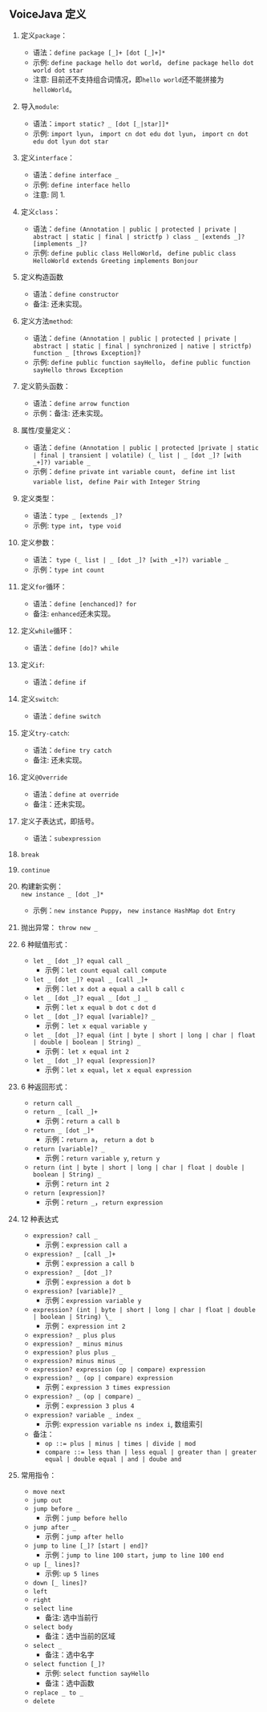 ## VoiceJava 定义

1.  定义`package`：
    - 语法：`define package [_]+ [dot [_]+]*`
    - 示例: `define package hello dot world`， `define package hello dot world dot star`
    - 注意: 目前还不支持组合词情况，即`hello world`还不能拼接为 `helloWorld`。
2.  导入`module`:
    - 语法：`import static? _ [dot [_|star]]*`
    - 示例: `import lyun`， `import cn dot edu dot lyun`， `import cn dot edu dot lyun dot star`
3.  定义`interface`：
    - 语法：`define interface _`
    - 示例: `define interface hello`
    - 注意: 同 1.
4.  定义`class`：
    - 语法：`define (Annotation | public | protected | private | abstract | static | final | strictfp ) class _ [extends _]? [implements _]?`
    - 示例: `define public class HelloWorld`， `define public class HelloWorld extends Greeting implements Bonjour`
5.  定义构造函数
    - 语法：`define constructor`
    - 备注: 还未实现。
6.  定义方法`method`:
    - 语法：`define (Annotation | public | protected | private | abstract | static | final | synchronized | native | strictfp) function _ [throws Exception]?`
    - 示例: `define public function sayHello`， `define public function sayHello throws Exception`
7.  定义箭头函数：
    - 语法：`define arrow function`
    - 示例：备注: 还未实现。
8.  属性/变量定义：
    - 语法：`define (Annotation | public | protected |private | static | final | transient | volatile) (_ list | _ [dot _]? [with _+]?) variable _`
    - 示例：`define private int variable count`， `define int list variable list`， `define Pair with Integer String`
9.  定义类型：

    - 语法：`type _ [extends _]?`
    - 示例: `type int`， `type void`

10. 定义参数：

    - 语法： `type (_ list | _ [dot _]? [with _+]?) variable _`
    - 示例：`type int count`

11. 定义`for`循环：

    - 语法：`define [enchanced]? for`
    - 备注: `enhanced`还未实现。

12. 定义`while`循环：

    - 语法：`define [do]? while`

13. 定义`if`:
    - 语法：`define if`
14. 定义`switch`:
    - 语法：`define switch`
15. 定义`try-catch`:
    - 语法：`define try catch`
    - 备注: 还未实现。
16. 定义`@Override`
    - 语法：`define at override`
    - 备注：还未实现。
17. 定义子表达式，即括号。
    - 语法：`subexpression`
18. `break`
19. `continue`
20. 构建新实例：  
     `new instance _ [dot _]*`
    - 示例：`new instance Puppy`， `new instance HashMap dot Entry`
21. 抛出异常：
    `throw new _`
22. 6 种赋值形式：

    - `let _ [dot _]? equal call _`
      - 示例：`let count equal call compute`
    - `let _ [dot _]? equal _ [call _]+`
      - 示例：`let x dot a equal a call b call c`
    - `let _ [dot _]? equal _ [dot _] _`
      - 示例：`let x equal b dot c dot d`
    - `let _ [dot _]? equal [variable]? _`
      - 示例： `let x equal variable y`
    - `let _ [dot _]? equal (int | byte | short | long | char | float | double | boolean | String) _`
      - 示例： `let x equal int 2`
    - `let _ [dot _]? equal [expression]?`
      - 示例：`let x equal`，`let x equal expression`

23. 6 种返回形式：

    - `return call _`
    - `return _ [call _]+`
      - 示例：`return a call b`
    - `return _ [dot _]*`
      - 示例：`return a`， `return a dot b`
    - `return [variable]? _`
      - 示例：`return variable y`, `return y`
    - `return (int | byte | short | long | char | float | double | boolean | String) _ `
      - 示例：`return int 2`
    - `return [expression]?`
      - 示例：`return _`，`return expression`

24. 12 种表达式

    - `expression? call _`
      - 示例：`expression call a`
    - `expression? _ [call _]+`
      - 示例：`expression a call b`
    - `expression? _ [dot _]?`
      - 示例：`expression a dot b`
    - `expression? [variable]? _`
      - 示例：`expression variable y`
    - `expression? (int | byte | short | long | char | float | double | boolean | String) \_`
      - 示例： `expression int 2`
    - `expression? _ plus plus`
    - `expression? _ minus minus`
    - `expression? plus plus _`
    - `expression? minus minus _`
    - `expression? expression (op | compare) expression`
    - `expression? _ (op | compare) expression`
      - 示例：`expression 3 times expression`
    - `expression? _ (op | compare) _`
      - 示例：`expression 3 plus 4`
    - `expression? variable _ index _`
      - 示例: `expression variable ns index i`, 数组索引
    - 备注：
      - `op ::= plus | minus | times | divide | mod`
      - `compare ::= less than | less equal | greater than | greater equal | double equal | and | doube and`

25. 常用指令：
    - `move next`
    - `jump out`
    - `jump before _`
      - 示例：`jump before hello`
    - `jump after _`
      - 示例：`jump after hello`
    - `jump to line [_]? [start | end]?`
      - 示例：`jump to line 100 start`，`jump to line 100 end`
    - `up [_ lines]?`
      - 示例: `up 5 lines`
    - `down [_ lines]?`
    - `left`
    - `right`
    - `select line`
      - 备注: 选中当前行
    - `select body`
      - 备注：选中当前的区域
    - `select _`
      - 备注：选中名字
    - `select function [_]? `
      - 示例: `select function sayHello`
      - 备注：选中函数
    - `replace _ to _`
    - `delete`

